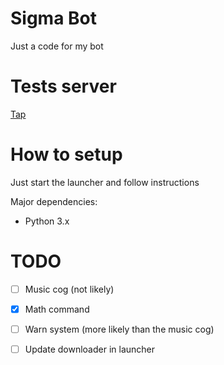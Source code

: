 # Sigma Bot

Just a code for my bot

# Tests server

[Tap](https://discord.gg/CGpe2uTdze)

# How to setup

Just start the launcher and follow instructions

Major dependencies:

- Python 3.x

# TODO

- [ ] Music cog (not likely)

- [x] Math command

- [ ] Warn system (more likely than the music cog)

- [ ] Update downloader in launcher
